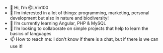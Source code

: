 - 👋 Hi, I’m @LVin100
- 👀 I’m interested in a lot of things: programming, marketing, personal development but also in nature and biodiversity!
- 🌱 I’m currently learning Angular, PHP & MySQL
- 💞️ I’m looking to collaborate on simple projects that help to learn the basics of languages
- 📫 How to reach me: I don't know if there is a chat, but if there is we can use it!

<!---
LVin100/LVin100 is a ✨ special ✨ repository because its `README.md` (this file) appears on your GitHub profile.
You can click the Preview link to take a look at your changes.
--->
